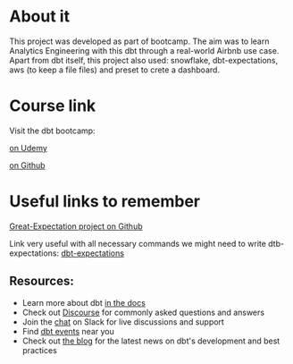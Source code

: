 

# About it

This project was developed as part of bootcamp. The aim was to learn Analytics Engineering with this dbt through a real-world Airbnb use case. Apart from dbt itself, this project also used: snowflake, dbt-expectations, aws (to keep a file files) and preset to crete a dashboard.

# Course link

Visit the dbt bootcamp:

[on Udemy](https://www.udemy.com/course/complete-dbt-data-build-tool-bootcamp-zero-to-hero-learn-dbt/) 

[on Github](https://github.com/nordquant/complete-dbt-bootcamp-zero-to-hero)


# Useful links to remember 

[Great-Expectation project on Github](https://github.com/great-expectations/great_expectations)

Link very useful with all necessary commands we might need to write dtb-expectations:
[dbt-expectations](https://github.com/calogica/dbt-expectations)


## Resources:

- Learn more about dbt [in the docs](https://docs.getdbt.com/docs/introduction)
- Check out [Discourse](https://discourse.getdbt.com/) for commonly asked questions and answers
- Join the [chat](https://community.getdbt.com/) on Slack for live discussions and support
- Find [dbt events](https://events.getdbt.com) near you
- Check out [the blog](https://blog.getdbt.com/) for the latest news on dbt's development and best practices
